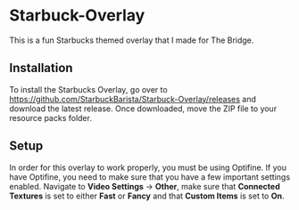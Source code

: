 # Starbuck-Overlay

This is a fun Starbucks themed overlay that I made for The Bridge.

## Installation
To install the Starbucks Overlay, go over to https://github.com/StarbuckBarista/Starbuck-Overlay/releases and download the latest release. Once downloaded, move the ZIP file to your resource packs folder.

## Setup
In order for this overlay to work properly, you must be using Optifine. If you have Optifine, you need to make sure that you have a few important settings enabled. Navigate to **Video Settings** -> **Other**, make sure that **Connected Textures** is set to either **Fast** or **Fancy** and that **Custom Items** is set to **On**.
